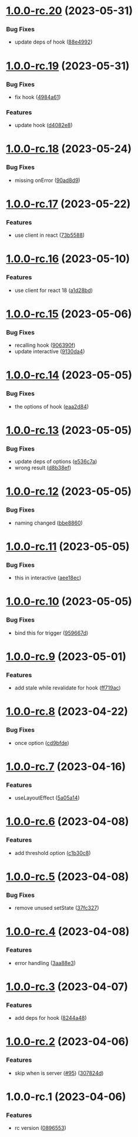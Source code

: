 # [1.0.0-rc.20](https://github.com/jyunhanlin/react-until-interactive/compare/v1.0.0-rc.19...v1.0.0-rc.20) (2023-05-31)


### Bug Fixes

* update deps of hook ([88e4992](https://github.com/jyunhanlin/react-until-interactive/commit/88e49925d99da79aa4c582e473b8ccafebf47695))

# [1.0.0-rc.19](https://github.com/jyunhanlin/react-until-interactive/compare/v1.0.0-rc.18...v1.0.0-rc.19) (2023-05-31)


### Bug Fixes

* fix hook ([4984a61](https://github.com/jyunhanlin/react-until-interactive/commit/4984a61e2e2f8d7b176516b68e689b8544c68f3a))


### Features

* update hook ([d4082e8](https://github.com/jyunhanlin/react-until-interactive/commit/d4082e881bed13ec072cedc40cc837426d6b8854))

# [1.0.0-rc.18](https://github.com/jyunhanlin/react-until-interactive/compare/v1.0.0-rc.17...v1.0.0-rc.18) (2023-05-24)


### Bug Fixes

* missing onError ([90ad8d9](https://github.com/jyunhanlin/react-until-interactive/commit/90ad8d9cae609005bf60764bbaf9d82507e2a435))

# [1.0.0-rc.17](https://github.com/jyunhanlin/react-until-interactive/compare/v1.0.0-rc.16...v1.0.0-rc.17) (2023-05-22)


### Features

* use client in react ([73b5588](https://github.com/jyunhanlin/react-until-interactive/commit/73b5588b96258f82477f0f7808927f681d15b023))

# [1.0.0-rc.16](https://github.com/jyunhanlin/react-until-interactive/compare/v1.0.0-rc.15...v1.0.0-rc.16) (2023-05-10)


### Features

* use client for react 18 ([a1d28bd](https://github.com/jyunhanlin/react-until-interactive/commit/a1d28bd1fbe3bb6fd9a8e67dab0a47f883236303))

# [1.0.0-rc.15](https://github.com/jyunhanlin/react-until-interactive/compare/v1.0.0-rc.14...v1.0.0-rc.15) (2023-05-06)


### Bug Fixes

* recalling hook ([906390f](https://github.com/jyunhanlin/react-until-interactive/commit/906390f9238ba96a03056805e98ab3ea6134e2a9))
* update interactive ([9130da4](https://github.com/jyunhanlin/react-until-interactive/commit/9130da45bfc8109936b9f477bf6fdfa0747d4ab8))

# [1.0.0-rc.14](https://github.com/jyunhanlin/react-until-interactive/compare/v1.0.0-rc.13...v1.0.0-rc.14) (2023-05-05)


### Bug Fixes

* the options of hook ([eaa2d84](https://github.com/jyunhanlin/react-until-interactive/commit/eaa2d84c64881eee5e18dca17174b44d99e61fee))

# [1.0.0-rc.13](https://github.com/jyunhanlin/react-until-interactive/compare/v1.0.0-rc.12...v1.0.0-rc.13) (2023-05-05)


### Bug Fixes

* update deps of options ([e536c7a](https://github.com/jyunhanlin/react-until-interactive/commit/e536c7a01b81f867ea7367d0e4295854758b5860))
* wrong result ([d8b38ef](https://github.com/jyunhanlin/react-until-interactive/commit/d8b38ef47ba361fe44fec4d386a2c921c8b0eed5))

# [1.0.0-rc.12](https://github.com/jyunhanlin/react-until-interactive/compare/v1.0.0-rc.11...v1.0.0-rc.12) (2023-05-05)


### Bug Fixes

* naming changed ([bbe8860](https://github.com/jyunhanlin/react-until-interactive/commit/bbe88609288d863db48c9316d0350bcd5d449912))

# [1.0.0-rc.11](https://github.com/jyunhanlin/react-until-interactive/compare/v1.0.0-rc.10...v1.0.0-rc.11) (2023-05-05)


### Bug Fixes

* this in interactive ([aee18ec](https://github.com/jyunhanlin/react-until-interactive/commit/aee18ec3b2c42b0f8f2cfb9b4477607558be980f))

# [1.0.0-rc.10](https://github.com/jyunhanlin/react-until-interactive/compare/v1.0.0-rc.9...v1.0.0-rc.10) (2023-05-05)


### Bug Fixes

* bind this for trigger ([959667d](https://github.com/jyunhanlin/react-until-interactive/commit/959667d3fb975b0a6976234525a37e619c9a3248))

# [1.0.0-rc.9](https://github.com/jyunhanlin/react-until-interactive/compare/v1.0.0-rc.8...v1.0.0-rc.9) (2023-05-01)


### Features

* add stale while revalidate for hook ([ff719ac](https://github.com/jyunhanlin/react-until-interactive/commit/ff719acb3ababa7bd62da1107fd4d319dd3b2db1))

# [1.0.0-rc.8](https://github.com/jyunhanlin/react-until-interactive/compare/v1.0.0-rc.7...v1.0.0-rc.8) (2023-04-22)


### Bug Fixes

* once option ([cd9bfde](https://github.com/jyunhanlin/react-until-interactive/commit/cd9bfdedfd8303bf707ea7c2a77993754c137631))

# [1.0.0-rc.7](https://github.com/jyunhanlin/react-until-interactive/compare/v1.0.0-rc.6...v1.0.0-rc.7) (2023-04-16)


### Features

* useLayoutEffect ([5a05a14](https://github.com/jyunhanlin/react-until-interactive/commit/5a05a1490b0dab13a3b81f48ceb0dfce2bd69ed1))

# [1.0.0-rc.6](https://github.com/jyunhanlin/react-until-interactive/compare/v1.0.0-rc.5...v1.0.0-rc.6) (2023-04-08)


### Features

* add threshold option ([c1b30c8](https://github.com/jyunhanlin/react-until-interactive/commit/c1b30c8dabb6fce8ddc9d7923ccdf61aa53d4446))

# [1.0.0-rc.5](https://github.com/jyunhanlin/react-until-interactive/compare/v1.0.0-rc.4...v1.0.0-rc.5) (2023-04-08)


### Bug Fixes

* remove unused setState ([37fc327](https://github.com/jyunhanlin/react-until-interactive/commit/37fc327d2e2e0ac2dedbd25442637207e085038a))

# [1.0.0-rc.4](https://github.com/jyunhanlin/react-until-interactive/compare/v1.0.0-rc.3...v1.0.0-rc.4) (2023-04-08)


### Features

* error handling ([3aa88e3](https://github.com/jyunhanlin/react-until-interactive/commit/3aa88e3c1e1d6f065f2d786a5e03e59ef9cccdc8))

# [1.0.0-rc.3](https://github.com/jyunhanlin/react-until-interactive/compare/v1.0.0-rc.2...v1.0.0-rc.3) (2023-04-07)


### Features

* add deps for hook ([8244a48](https://github.com/jyunhanlin/react-until-interactive/commit/8244a481cefa0bf32e55720f9beb55bba7f2ce61))

# [1.0.0-rc.2](https://github.com/jyunhanlin/react-until-interactive/compare/v1.0.0-rc.1...v1.0.0-rc.2) (2023-04-06)


### Features

* skip when is server ([#95](https://github.com/jyunhanlin/react-until-interactive/issues/95)) ([307824d](https://github.com/jyunhanlin/react-until-interactive/commit/307824dde6b9edf6e73c46c8944dc95d03eb647e))

# 1.0.0-rc.1 (2023-04-06)


### Features

* rc version ([0896553](https://github.com/jyunhanlin/react-until-interactive/commit/089655322120baa27d279c158fd0fc65a3f5c6ad))
